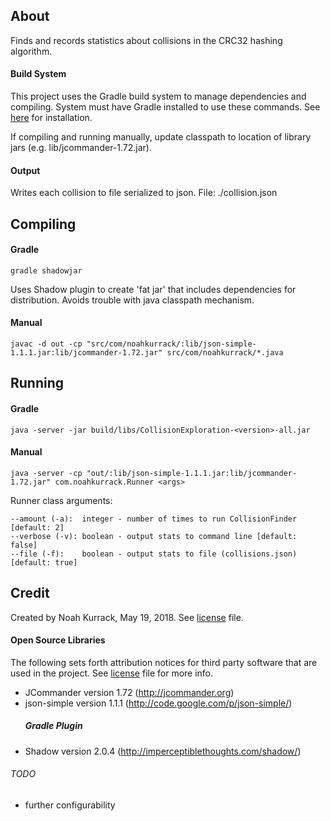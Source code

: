 ## About
Finds and records statistics about collisions in the CRC32 hashing algorithm.

#### Build System
This project uses the Gradle build system to manage dependencies and compiling. System must have Gradle installed to use these commands. See  [here](https://gradle.org/) for installation.

If compiling and running manually, update classpath to location of library jars (e.g. lib/jcommander-1.72.jar).

#### Output
   Writes each collision to file serialized to json.
   File: ./collision.json

## Compiling
#### Gradle
    gradle shadowjar
Uses Shadow plugin to create 'fat jar' that includes dependencies for distribution. Avoids trouble with java classpath mechanism.

#### Manual
    javac -d out -cp "src/com/noahkurrack/:lib/json-simple-1.1.1.jar:lib/jcommander-1.72.jar" src/com/noahkurrack/*.java

## Running
#### Gradle
    java -server -jar build/libs/CollisionExploration-<version>-all.jar
#### Manual
    java -server -cp "out/:lib/json-simple-1.1.1.jar:lib/jcommander-1.72.jar" com.noahkurrack.Runner <args>


Runner class arguments:

    --amount (-a):  integer - number of times to run CollisionFinder [default: 2]
    --verbose (-v): boolean - output stats to command line [default: false]
    --file (-f):    boolean - output stats to file (collisions.json) [default: true]

## Credit
Created by Noah Kurrack, May 19, 2018. See [license](./license) file.
#### Open Source Libraries
   The following sets forth attribution notices for third party software that are used in the project. See [license](./license) file for more info.
- JCommander version 1.72 (http://jcommander.org)
- json-simple version 1.1.1 (http://code.google.com/p/json-simple/)
    ##### Gradle Plugin
- Shadow version 2.0.4 (http://imperceptiblethoughts.com/shadow/)

###### TODO

- further configurability
